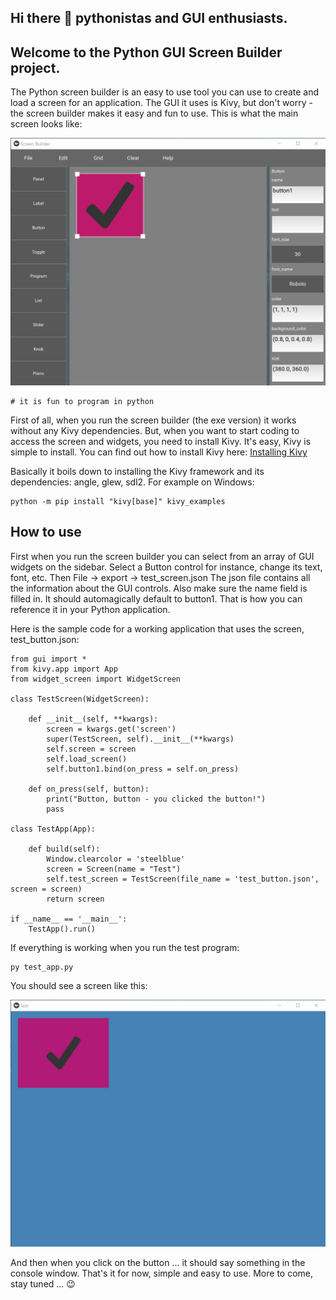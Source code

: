 ## Hi there 👋 pythonistas and GUI enthusiasts.

## Welcome to the Python GUI Screen Builder project.

The Python screen builder is an easy to use tool you can use to create and load a screen for an application.
The GUI it uses is Kivy, but don't worry - the screen builder makes it easy and fun to use.
This is what the main screen looks like:

<img src="screenshot.png">

```
# it is fun to program in python
```
First of all, when you run the screen builder (the exe version) it works without any Kivy dependencies.
But, when you want to start coding to access the screen and widgets, you need to install Kivy.
It's easy, Kivy is simple to install. You can find out how to install Kivy here:
<a href="https://kivy.org/doc/stable/gettingstarted/installation.html">Installing Kivy</a>

Basically it boils down to installing the Kivy framework and its dependencies: angle, glew, sdl2.
For example on Windows:
```
python -m pip install "kivy[base]" kivy_examples
```
## How to use

First when you run the screen builder you can select from an array of GUI widgets on the sidebar.
Select a Button control for instance, change its text, font, etc. Then File -> export -> test_screen.json
The json file contains all the information about the GUI controls. Also make sure the name field is filled in.
It should automagically default to button1. That is how you can reference it in your Python application.

Here is the sample code for a working application that uses the screen, test_button.json:
```
from gui import *
from kivy.app import App
from widget_screen import WidgetScreen

class TestScreen(WidgetScreen):

    def __init__(self, **kwargs):
        screen = kwargs.get('screen')
        super(TestScreen, self).__init__(**kwargs)
        self.screen = screen
        self.load_screen()
        self.button1.bind(on_press = self.on_press)

    def on_press(self, button):
        print("Button, button - you clicked the button!")
        pass

class TestApp(App):

    def build(self):
        Window.clearcolor = 'steelblue'
        screen = Screen(name = "Test")
        self.test_screen = TestScreen(file_name = 'test_button.json', screen = screen)
        return screen

if __name__ == '__main__':
    TestApp().run()
```
If everything is working when you run the test program:
```
py test_app.py
```
You should see a screen like this:

<img src="screenshot2.png">

And then when you click on the button ... it should say something in the console window.
That's it for now, simple and easy to use.
More to come, stay tuned ... 😉

<!--
**python-screen-builder/python-screen-builder** is a ✨ _special_ ✨ repository because its `README.md` (this file) appears on your GitHub profile.

Here are some ideas to get you started:

- 🔭 I’m currently working on ...
- 🌱 I’m currently learning ...
- 👯 I’m looking to collaborate on ...
- 🤔 I’m looking for help with ...
- 💬 Ask me about ...
- 📫 How to reach me: ...
- 😄 Pronouns: ...
- ⚡ Fun fact: ...
-->
